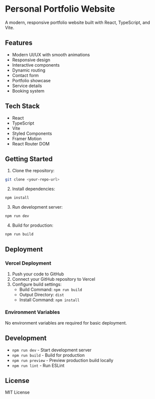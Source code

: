 # Personal Portfolio Website

A modern, responsive portfolio website built with React, TypeScript, and Vite.

## Features

- Modern UI/UX with smooth animations
- Responsive design
- Interactive components
- Dynamic routing
- Contact form
- Portfolio showcase
- Service details
- Booking system

## Tech Stack

- React
- TypeScript
- Vite
- Styled Components
- Framer Motion
- React Router DOM

## Getting Started

1. Clone the repository:
```bash
git clone <your-repo-url>
```

2. Install dependencies:
```bash
npm install
```

3. Run development server:
```bash
npm run dev
```

4. Build for production:
```bash
npm run build
```

## Deployment

### Vercel Deployment
1. Push your code to GitHub
2. Connect your GitHub repository to Vercel
3. Configure build settings:
   - Build Command: `npm run build`
   - Output Directory: `dist`
   - Install Command: `npm install`

### Environment Variables
No environment variables are required for basic deployment.

## Development

- `npm run dev` - Start development server
- `npm run build` - Build for production
- `npm run preview` - Preview production build locally
- `npm run lint` - Run ESLint

## License

MIT License
